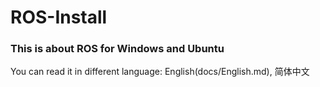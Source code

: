 # ROS-Install
### This is about ROS for Windows and Ubuntu


You can read it in different language: English(docs/English.md), 简体中文
